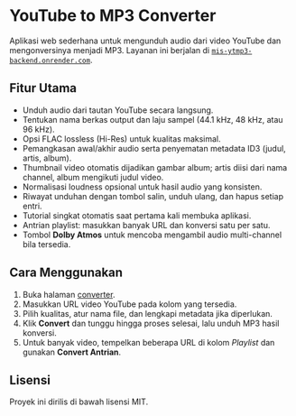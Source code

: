 # YouTube to MP3 Converter

Aplikasi web sederhana untuk mengunduh audio dari video YouTube dan mengonversinya menjadi MP3. Layanan ini berjalan di [`mis-ytmp3-backend.onrender.com`](https://mis-ytmp3-backend.onrender.com).

## Fitur Utama
- Unduh audio dari tautan YouTube secara langsung.
- Tentukan nama berkas output dan laju sampel (44.1 kHz, 48 kHz, atau 96 kHz).
- Opsi FLAC lossless (Hi-Res) untuk kualitas maksimal.
- Pemangkasan awal/akhir audio serta penyematan metadata ID3 (judul, artis, album).
- Thumbnail video otomatis dijadikan gambar album; artis diisi dari nama channel, album mengikuti judul video.
- Normalisasi loudness opsional untuk hasil audio yang konsisten.
- Riwayat unduhan dengan tombol salin, unduh ulang, dan hapus setiap entri.
- Tutorial singkat otomatis saat pertama kali membuka aplikasi.
- Antrian playlist: masukkan banyak URL dan konversi satu per satu.
- Tombol **Dolby Atmos** untuk mencoba mengambil audio multi-channel bila tersedia.

## Cara Menggunakan
1. Buka halaman [converter](https://mis-ytmp3-backend.onrender.com).
2. Masukkan URL video YouTube pada kolom yang tersedia.
3. Pilih kualitas, atur nama file, dan lengkapi metadata jika diperlukan.
4. Klik **Convert** dan tunggu hingga proses selesai, lalu unduh MP3 hasil konversi.
5. Untuk banyak video, tempelkan beberapa URL di kolom *Playlist* dan gunakan **Convert Antrian**.

## Lisensi
Proyek ini dirilis di bawah lisensi MIT.
